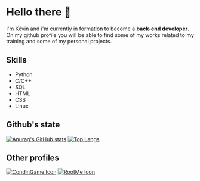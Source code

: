 # Hello there 👋
I'm Kévin and i'm currently in formation to become a **back-end developer**.
On my github profile you will be able to find some of my works related to my training and some of my personal projects.

## Skills
- Python
- C/C++
- SQL
- HTML
- CSS
- Linux

## Github's state
[![Anurag's GitHub stats](https://github-readme-stats.vercel.app/api?username=Kero3333)](https://github.com/Kero3333/github-readme-stats)
[![Top Langs](https://github-readme-stats.vercel.app/api/top-langs/?username=Kero3333)](https://github.com/anuraghazra/github-readme-stats)

## Other profiles

[![CondinGame Icon](https://static-aznet.codingame.com/assets/favicon_32_32.61e066ad.ico)](https://www.codingame.com/profile/7927689e093447a7ff10aaa03d367faa2400934)
[![RootMe Icon](https://www.root-me.org/squelettes/img/rblackGrand32.png)](https://www.root-me.org/Saiko-87875?inc=info&lang=fr)
